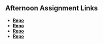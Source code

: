 ## Afternoon Assignment Links

* **[Repo](https://github.com/Josh-Decime/vue-playground)**
* **[Repo](https://github.com/Josh-Decime/Lab-Gifted-ReVueD)**
* **[Repo](https://github.com/Josh-Decime/lateFall23_vueGregslist)**
* **[Repo](https://github.com/Josh-Decime/Team-Lab-Blogger)**
